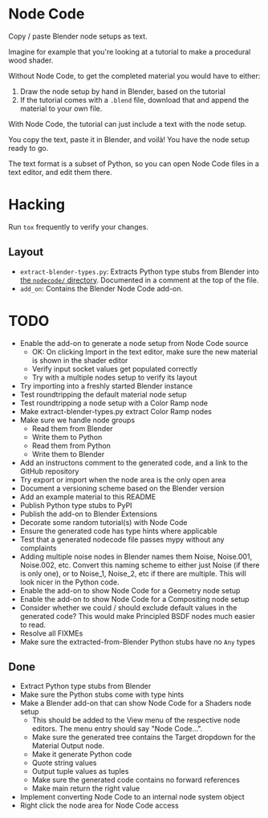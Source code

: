 # Node Code

Copy / paste Blender node setups as text.

Imagine for example that you're looking at a tutorial to make a procedural wood
shader.

Without Node Code, to get the completed material you would have to either:

1. Draw the node setup by hand in Blender, based on the tutorial
2. If the tutorial comes with a `.blend` file, download that and append the
   material to your own file.

With Node Code, the tutorial can just include a text with the node setup.

You copy the text, paste it in Blender, and voilà! You have the node setup ready to
go.

The text format is a subset of Python, so you can open Node Code files in a text
editor, and edit them there.

# Hacking

Run `tox` frequently to verify your changes.

## Layout

- `extract-blender-types.py`: Extracts Python type stubs from Blender into [the
  `nodecode/` directory](nodecode/). Documented in a comment at the top of the
  file.
- `add_on`: Contains the Blender Node Code add-on.

# TODO

- Enable the add-on to generate a node setup from Node Code source
  - OK: On clicking Import in the text editor, make sure the new material is
    shown in the shader editor
  - Verify input socket values get populated correctly
  - Try with a multiple nodes setup to verify its layout
- Try importing into a freshly started Blender instance
- Test roundtripping the default material node setup
- Test roundtripping a node setup with a Color Ramp node
- Make extract-blender-types.py extract Color Ramp nodes
- Make sure we handle node groups
  - Read them from Blender
  - Write them to Python
  - Read them from Python
  - Write them to Blender
- Add an instructons comment to the generated code, and a link to the GitHub
  repository
- Try export or import when the node area is the only open area
- Document a versioning scheme based on the Blender version
- Add an example material to this README
- Publish Python type stubs to PyPI
- Publish the add-on to Blender Extensions
- Decorate some random tutorial(s) with Node Code
- Ensure the generated code has type hints where applicable
- Test that a generated nodecode file passes mypy without any complaints
- Adding multiple noise nodes in Blender names them Noise, Noise.001, Noise.002,
  etc. Convert this naming scheme to either just Noise (if there is only one),
  or to Noise_1, Noise_2, etc if there are multiple. This will look nicer in the
  Python code.
- Enable the add-on to show Node Code for a Geometry node setup
- Enable the add-on to show Node Code for a Compositing node setup
- Consider whether we could / should exclude default values in the generated
  code? This would make Principled BSDF nodes much easier to read.
- Resolve all FIXMEs
- Make sure the extracted-from-Blender Python stubs have no `Any` types

## Done

- Extract Python type stubs from Blender
- Make sure the Python stubs come with type hints
- Make a Blender add-on that can show Node Code for a Shaders node setup
  - This should be added to the View menu of the respective node editors. The
    menu entry should say "Node Code...".
  - Make sure the generated tree contains the Target dropdown for the Material
    Output node.
  - Make it generate Python code
  - Quote string values
  - Output tuple values as tuples
  - Make sure the generated code contains no forward references
  - Make main return the right value
- Implement converting Node Code to an internal node system object
- Right click the node area for Node Code access
